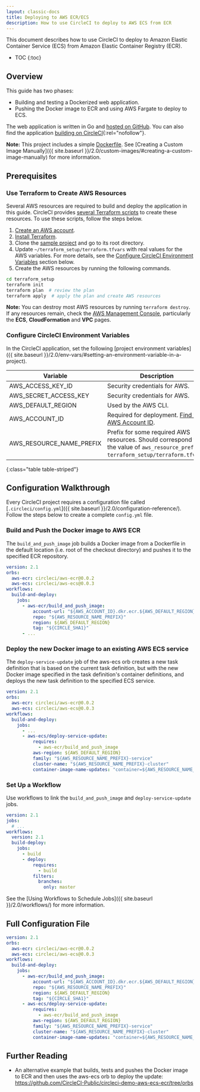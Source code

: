 ```yaml
---
layout: classic-docs
title: Deploying to AWS ECR/ECS
description: How to use CircleCI to deploy to AWS ECS from ECR
---
```


This document describes
how to use CircleCI
to deploy to Amazon Elastic Container Service (ECS) from Amazon Elastic Container Registry (ECR).

* TOC
{:toc}

## Overview

This guide has two phases:

- Building and testing a Dockerized web application.
- Pushing the Docker image to ECR
and using AWS Fargate to deploy to ECS.

The web application is written in Go
and [hosted on GitHub](https://github.com/CircleCI-Public/circleci-demo-aws-ecs-ecr).
You can also find the application [building on CircleCI](https://circleci.com/gh/CircleCI-Public/circleci-demo-aws-ecs-ecr){:rel="nofollow"}.

**Note:**
This project includes a simple [Dockerfile](https://github.com/CircleCI-Public/circleci-demo-aws-ecs-ecr/blob/master/Dockerfile).
See [Creating a Custom Image Manually]({{ site.baseurl }}/2.0/custom-images/#creating-a-custom-image-manually) for more information.

## Prerequisites

### Use Terraform to Create AWS Resources

Several AWS resources are required
to build and deploy the application in this guide.
CircleCI provides [several Terraform scripts](https://github.com/CircleCI-Public/circleci-demo-aws-ecs-ecr/tree/master/terraform_setup)
to create these resources.
To use these scripts,
follow the steps below.

1. [Create an AWS account](https://aws.amazon.com/premiumsupport/knowledge-center/create-and-activate-aws-account/).
2. [Install Terraform](https://www.terraform.io/).
3. Clone the [sample project](https://github.com/CircleCI-Public/circleci-demo-aws-ecs-ecr)
and go to its root directory.
4. Update `~/terraform_setup/terraform.tfvars` with real values for the AWS variables.
For more details,
see the [Configure CircleCI Environment Variables](#configure-circleci-environment-variables) section below.
5. Create the AWS resources
by running the following commands.

```bash
cd terraform_setup
terraform init
terraform plan  # review the plan
terraform apply  # apply the plan and create AWS resources
```

**Note:**
You can destroy most AWS resources
by running `terraform destroy`.
If any resources remain,
check the [AWS Management Console](https://console.aws.amazon.com/),
particularly the **ECS**, **CloudFormation** and **VPC** pages.

### Configure CircleCI Environment Variables

In the CircleCI application,
set the following [project environment variables]({{ site.baseurl }}/2.0/env-vars/#setting-an-environment-variable-in-a-project).

Variable                 | Description
-------------------------|------------
AWS_ACCESS_KEY_ID        | Security credentials for AWS.
AWS_SECRET_ACCESS_KEY    | Security credentials for AWS.
AWS_DEFAULT_REGION       | Used by the AWS CLI.
AWS_ACCOUNT_ID           | Required for deployment. [Find your AWS Account ID](https://docs.aws.amazon.com/IAM/latest/UserGuide/console_account-alias.html#FindingYourAWSId).
AWS_RESOURCE_NAME_PREFIX | Prefix for some required AWS resources. Should correspond to the value of `aws_resource_prefix` in `terraform_setup/terraform.tfvars`.
{:class="table table-striped"}

## Configuration Walkthrough

Every CircleCI project requires a configuration file called [`.circleci/config.yml`]({{ site.baseurl }}/2.0/configuration-reference/).
Follow the steps below to create a complete `config.yml` file.

### Build and Push the Docker image to AWS ECR

The `build_and_push_image` job builds a Docker image from a Dockerfile in the default location (i.e. root of the checkout directory) and pushes it to the specified ECR repository.

```yaml
version: 2.1
orbs:
  aws-ecr: circleci/aws-ecr@0.0.2
  aws-ecs: circleci/aws-ecs@0.0.3
workflows:
  build-and-deploy:
    jobs:
      - aws-ecr/build_and_push_image:
          account-url: "${AWS_ACCOUNT_ID}.dkr.ecr.${AWS_DEFAULT_REGION}.amazonaws.com"
          repo: "${AWS_RESOURCE_NAME_PREFIX}"
          region: ${AWS_DEFAULT_REGION}
          tag: "${CIRCLE_SHA1}"
      - ...
```

### Deploy the new Docker image to an existing AWS ECS service
The `deploy-service-update` job of the aws-ecs orb creates a new task definition that is based on the current task definition, but with the new Docker image specified in the task definition's container definitions, and deploys the new task definition to the specified ECS service.

```yaml
version: 2.1
orbs:
  aws-ecr: circleci/aws-ecr@0.0.2
  aws-ecs: circleci/aws-ecs@0.0.3
workflows:
  build-and-deploy:
    jobs:
      - ...
      - aws-ecs/deploy-service-update:
          requires:
            - aws-ecr/build_and_push_image
          aws-region: ${AWS_DEFAULT_REGION}
          family: "${AWS_RESOURCE_NAME_PREFIX}-service"
          cluster-name: "${AWS_RESOURCE_NAME_PREFIX}-cluster"
          container-image-name-updates: "container=${AWS_RESOURCE_NAME_PREFIX}-service,tag=${CIRCLE_SHA1}"
```

### Set Up a Workflow

Use workflows to link the `build_and_push_image` and `deploy-service-update` jobs.

```yaml
version: 2.1
jobs:
  # ...
workflows:
  version: 2.1
  build-deploy:
    jobs:
      - build
      - deploy:
          requires:
            - build
          filters:
            branches:
              only: master
```

See the [Using Workflows to Schedule Jobs]({{ site.baseurl }}/2.0/workflows/) for more information.

## Full Configuration File

```yaml
version: 2.1
orbs:
  aws-ecr: circleci/aws-ecr@0.0.2
  aws-ecs: circleci/aws-ecs@0.0.3
workflows:
  build-and-deploy:
    jobs:
      - aws-ecr/build_and_push_image:
          account-url: "${AWS_ACCOUNT_ID}.dkr.ecr.${AWS_DEFAULT_REGION}.amazonaws.com"
          repo: "${AWS_RESOURCE_NAME_PREFIX}"
          region: ${AWS_DEFAULT_REGION}
          tag: "${CIRCLE_SHA1}"
      - aws-ecs/deploy-service-update:
          requires:
            - aws-ecr/build_and_push_image
          aws-region: ${AWS_DEFAULT_REGION}
          family: "${AWS_RESOURCE_NAME_PREFIX}-service"
          cluster-name: "${AWS_RESOURCE_NAME_PREFIX}-cluster"
          container-image-name-updates: "container=${AWS_RESOURCE_NAME_PREFIX}-service,tag=${CIRCLE_SHA1}"
```

## Further Reading
- An alternative example that builds, tests and pushes the Docker image to ECR and then uses the aws-ecs orb to deploy the update: https://github.com/CircleCI-Public/circleci-demo-aws-ecs-ecr/tree/orbs
